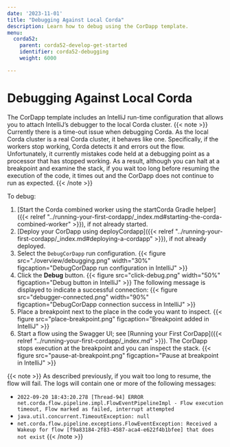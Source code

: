 ```yaml
---
date: '2023-11-01'
title: "Debugging Against Local Corda"
description: Learn how to debug using the CorDapp template.
menu:
  corda52:
    parent: corda52-develop-get-started
    identifier: corda52-debugging
    weight: 6000

---
```

# Debugging Against Local Corda

The CorDapp template includes an IntelliJ run-time configuration that allows you to attach IntelliJ’s debugger to the local Corda cluster.
{{< note >}}
Currently there is a time-out issue when debugging Corda. As the local Corda cluster is a real Corda cluster, it behaves like one. Specifically, if the workers stop working, Corda detects it and errors out the flow. Unfortunately, it currently mistakes code held at a debugging point as a processor that has stopped working. As a result, although you can halt at a breakpoint and examine the stack, if you wait too long before resuming the execution of the code, it times out and the CorDapp does not continue to run as expected.
{{< /note >}}

To debug:

1. [Start the Corda combined worker using the startCorda Gradle helper]({{< relref  "../running-your-first-cordapp/_index.md#starting-the-corda-combined-worker" >}}), if not already started.
2. [Deploy your CorDapp using deployCordapp]({{< relref "../running-your-first-cordapp/_index.md#deploying-a-cordapp" >}}), if not already deployed.
3. Select the `DebugCorDapp` run configuration.
{{< figure src="./overview/debugging.png" width="30%" figcaption="DebugCorDapp run configuration in IntelliJ" >}}
4. Click the **Debug** button.
{{< figure src="click-debug.png" width="50%" figcaption="Debug button in IntelliJ" >}}
   The following message is displayed to indicate a successful connection:
   {{< figure src="debugger-connected.png" width="90%" figcaption="DebugCorDapp connection success in IntelliJ" >}}
5. Place a breakpoint next to the place in the code you want to inspect.
   {{< figure src="place-breakpoint.png" figcaption="Breakpoint added in IntelliJ" >}}
6. Start a flow using the Swagger UI; see [Running your First CorDapp]({{< relref "../running-your-first-cordapp/_index.md" >}}).
   The CorDapp stops execution at the breakpoint and you can inspect the stack.
   {{< figure src="pause-at-breakpoint.png" figcaption="Pause at breakpoint in IntelliJ" >}}

  {{< note >}}
  As described previously, if you wait too long to resume, the flow will fail. The logs will contain one or more of the following messages:

   * `2022-09-20 18:43:20.278 [Thread-94] ERROR net.corda.flow.pipeline.impl.FlowEventPipelineImpl - Flow execution timeout, Flow marked as failed, interrupt attempted`
   * `java.util.concurrent.TimeoutException: null`
   * `net.corda.flow.pipeline.exceptions.FlowEventException: Received a Wakeup for flow [f9a83184-2f83-4587-aca4-e622f4b1bfee] that does not exist`
  {{< /note >}}
